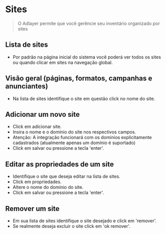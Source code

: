 # Sites
> O Adlayer permite que você gerêncie seu inventário organizado por sites

## Lista de sites
* Por padrão na página inicial do sistema você poderá ver todos os sites ou quando clicar em sites na navegação global.

## Visão geral (páginas, formatos, campanhas e anunciantes) 
* Na lista de sites identifique o site em questão click no nome do site.

## Adicionar um novo site
* Click em adicionar site.  
* Insira o nome e o domínio do site nos respectivos campos.
* Atenção: A integração funcionará com os dominios explicitamente cadastrados (atualmente apenas um domínio é suportado)
* Click em salvar ou pressione a tecla 'enter'.

## Editar as propriedades de um site
* Identifique o site que deseja editar na lista de sites.
* Click em propriedades.
* Altere o nome do domínio do site.
* Click em salvar ou pressione a tecla 'enter'.

## Remover um site
* Em sua lista de sites identifique o site desejado e click em 'remover'.  
* Se realmente deseja excluir o site click em 'ok remover'.